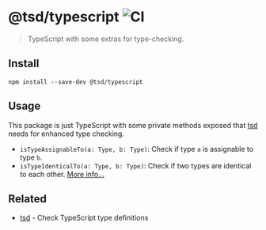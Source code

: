 # @tsd/typescript ![CI](https://github.com/SamVerschueren/tsd-typescript/workflows/CI/badge.svg)

> TypeScript with some extras for type-checking.


## Install

```
npm install --save-dev @tsd/typescript
```


## Usage

This package is just TypeScript with some private methods exposed that [tsd](https://github.com/SamVerschueren/tsd) needs for enhanced type checking.

- `isTypeAssignableTo(a: Type, b: Type)`: Check if type `a` is assignable to type `b`.
- `isTypeIdenticalTo(a: Type, b: Type)`: Check if two types are identical to each other. [More info...](https://github.com/microsoft/TypeScript/blob/v4.1.2/doc/spec-ARCHIVED.md#3.11.2)


## Related

- [tsd](https://github.com/SamVerschueren/tsd) - Check TypeScript type definitions
